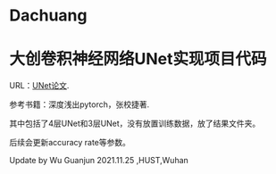 # Dachuang

# 大创卷积神经网络UNet实现项目代码

URL：[UNet论文](https://arxiv.org/abs/1505.04597). 

参考书籍：深度浅出pytorch，张校捷著. 

其中包括了4层UNet和3层UNet，没有放置训练数据，放了结果文件夹。

后续会更新accuracy rate等参数。

Update by Wu Guanjun 2021.11.25 ,HUST,Wuhan  

